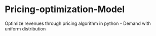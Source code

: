 # Pricing-optimization-Model
Optimize revenues through pricing algorithm in python - Demand with uniform distribution
